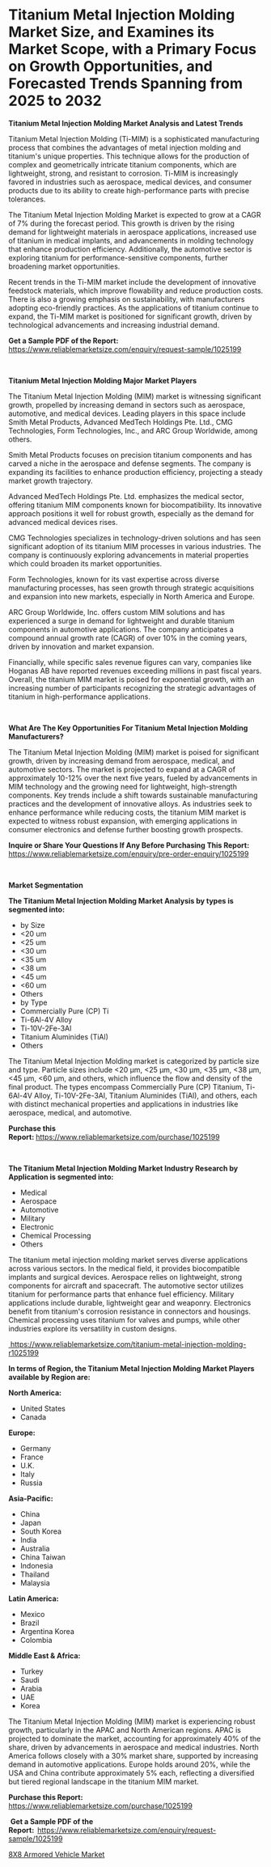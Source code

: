 <p><h1>Titanium Metal Injection Molding Market Size, and Examines its Market Scope, with a Primary Focus on Growth Opportunities, and Forecasted Trends Spanning from 2025 to 2032</h1></p><p><strong>Titanium Metal Injection Molding Market Analysis and Latest Trends</strong></p>
<p><p>Titanium Metal Injection Molding (Ti-MIM) is a sophisticated manufacturing process that combines the advantages of metal injection molding and titanium's unique properties. This technique allows for the production of complex and geometrically intricate titanium components, which are lightweight, strong, and resistant to corrosion. Ti-MIM is increasingly favored in industries such as aerospace, medical devices, and consumer products due to its ability to create high-performance parts with precise tolerances.</p><p>The Titanium Metal Injection Molding Market is expected to grow at a CAGR of 7% during the forecast period. This growth is driven by the rising demand for lightweight materials in aerospace applications, increased use of titanium in medical implants, and advancements in molding technology that enhance production efficiency. Additionally, the automotive sector is exploring titanium for performance-sensitive components, further broadening market opportunities. </p><p>Recent trends in the Ti-MIM market include the development of innovative feedstock materials, which improve flowability and reduce production costs. There is also a growing emphasis on sustainability, with manufacturers adopting eco-friendly practices. As the applications of titanium continue to expand, the Ti-MIM market is positioned for significant growth, driven by technological advancements and increasing industrial demand.</p></p>
<p><strong>Get a Sample PDF of the Report:&nbsp;</strong> <a href="https://www.reliablemarketsize.com/enquiry/request-sample/1025199?utm_campaign=3022&utm_medium=2&utm_source=Github&utm_content=ia&utm_term=06032025&utm_id=titanium-metal-injection-molding">https://www.reliablemarketsize.com/enquiry/request-sample/1025199</a></p>
<p>&nbsp;</p>
<p><strong>Titanium Metal Injection Molding Major Market Players</strong></p>
<p><p>The Titanium Metal Injection Molding (MIM) market is witnessing significant growth, propelled by increasing demand in sectors such as aerospace, automotive, and medical devices. Leading players in this space include Smith Metal Products, Advanced MedTech Holdings Pte. Ltd., CMG Technologies, Form Technologies, Inc., and ARC Group Worldwide, among others.</p><p>Smith Metal Products focuses on precision titanium components and has carved a niche in the aerospace and defense segments. The company is expanding its facilities to enhance production efficiency, projecting a steady market growth trajectory.</p><p>Advanced MedTech Holdings Pte. Ltd. emphasizes the medical sector, offering titanium MIM components known for biocompatibility. Its innovative approach positions it well for robust growth, especially as the demand for advanced medical devices rises. </p><p>CMG Technologies specializes in technology-driven solutions and has seen significant adoption of its titanium MIM processes in various industries. The company is continuously exploring advancements in material properties which could broaden its market opportunities.</p><p>Form Technologies, known for its vast expertise across diverse manufacturing processes, has seen growth through strategic acquisitions and expansion into new markets, especially in North America and Europe. </p><p>ARC Group Worldwide, Inc. offers custom MIM solutions and has experienced a surge in demand for lightweight and durable titanium components in automotive applications. The company anticipates a compound annual growth rate (CAGR) of over 10% in the coming years, driven by innovation and market expansion.</p><p>Financially, while specific sales revenue figures can vary, companies like Hoganas AB have reported revenues exceeding millions in past fiscal years. Overall, the titanium MIM market is poised for exponential growth, with an increasing number of participants recognizing the strategic advantages of titanium in high-performance applications.</p></p>
<p>&nbsp;</p>
<p><strong>What Are The Key Opportunities For Titanium Metal Injection Molding Manufacturers?</strong></p>
<p><p>The Titanium Metal Injection Molding (MIM) market is poised for significant growth, driven by increasing demand from aerospace, medical, and automotive sectors. The market is projected to expand at a CAGR of approximately 10-12% over the next five years, fueled by advancements in MIM technology and the growing need for lightweight, high-strength components. Key trends include a shift towards sustainable manufacturing practices and the development of innovative alloys. As industries seek to enhance performance while reducing costs, the titanium MIM market is expected to witness robust expansion, with emerging applications in consumer electronics and defense further boosting growth prospects.</p></p>
<p><strong>Inquire or Share Your Questions If Any Before Purchasing This Report:</strong> <a href="https://www.reliablemarketsize.com/enquiry/pre-order-enquiry/1025199?utm_campaign=3022&utm_medium=2&utm_source=Github&utm_content=ia&utm_term=06032025&utm_id=titanium-metal-injection-molding">https://www.reliablemarketsize.com/enquiry/pre-order-enquiry/1025199</a></p>
<p>&nbsp;</p>
<p><strong>Market Segmentation</strong></p>
<p><strong>The Titanium Metal Injection Molding Market Analysis by types is segmented into:</strong></p>
<p><ul><li>by Size</li><li><20 um</li><li><25 um</li><li><30 um</li><li><35 um</li><li><38 um</li><li><45 um</li><li><60 um</li><li>Others</li><li>by Type</li><li>Commercially Pure (CP) Ti</li><li>Ti-6Al-4V Alloy</li><li>Ti-10V-2Fe-3Al</li><li>Titanium Aluminides (TiAl)</li><li>Others</li></ul></p>
<p><p>The Titanium Metal Injection Molding market is categorized by particle size and type. Particle sizes include <20 µm, <25 µm, <30 µm, <35 µm, <38 µm, <45 µm, <60 µm, and others, which influence the flow and density of the final product. The types encompass Commercially Pure (CP) Titanium, Ti-6Al-4V Alloy, Ti-10V-2Fe-3Al, Titanium Aluminides (TiAl), and others, each with distinct mechanical properties and applications in industries like aerospace, medical, and automotive.</p></p>
<p><strong>Purchase this Report:&nbsp;</strong><a href="https://www.reliablemarketsize.com/purchase/1025199?utm_campaign=3022&utm_medium=2&utm_source=Github&utm_content=ia&utm_term=06032025&utm_id=titanium-metal-injection-molding">https://www.reliablemarketsize.com/purchase/1025199</a></p>
<p>&nbsp;</p>
<p><strong>The Titanium Metal Injection Molding Market Industry Research by Application is segmented into:</strong></p>
<p><ul><li>Medical</li><li>Aerospace</li><li>Automotive</li><li>Military</li><li>Electronic</li><li>Chemical Processing</li><li>Others</li></ul></p>
<p><p>The titanium metal injection molding market serves diverse applications across various sectors. In the medical field, it provides biocompatible implants and surgical devices. Aerospace relies on lightweight, strong components for aircraft and spacecraft. The automotive sector utilizes titanium for performance parts that enhance fuel efficiency. Military applications include durable, lightweight gear and weaponry. Electronics benefit from titanium's corrosion resistance in connectors and housings. Chemical processing uses titanium for valves and pumps, while other industries explore its versatility in custom designs.</p></p>
<p><a href="https://www.reliablemarketsize.com/titanium-metal-injection-molding-r1025199?utm_campaign=3022&utm_medium=2&utm_source=Github&utm_content=ia&utm_term=06032025&utm_id=titanium-metal-injection-molding">&nbsp;https://www.reliablemarketsize.com/titanium-metal-injection-molding-r1025199</a></p>
<p><strong>In terms of Region, the Titanium Metal Injection Molding Market Players available by Region are:</strong></p>
<p>
    <p> <strong> North America: </strong>
        <ul>
            <li>United States</li>
            <li>Canada</li>
        </ul>
        </p> 
    <p> <strong> Europe: </strong>
        <ul>
            <li>Germany</li>
            <li>France</li>
            <li>U.K.</li>
            <li>Italy</li>
            <li>Russia</li>
        </ul>
        </p> 
    <p> <strong> Asia-Pacific: </strong>
        <ul>
            <li>China</li>
            <li>Japan</li>
            <li>South Korea</li>
            <li>India</li>
            <li>Australia</li>
            <li>China Taiwan</li>
            <li>Indonesia</li>
            <li>Thailand</li>
            <li>Malaysia</li>
        </ul>
        </p> 
    <p> <strong> Latin America: </strong>
        <ul>
            <li>Mexico</li>
            <li>Brazil</li>
            <li>Argentina Korea</li>
            <li>Colombia</li>
        </ul>
        </p> 
    <p> <strong> Middle East & Africa: </strong>
        <ul>
            <li>Turkey</li>
            <li>Saudi</li>
            <li>Arabia</li>
            <li>UAE</li>
            <li>Korea</li>
        </ul>
    </p>
    </p>
<p><p>The Titanium Metal Injection Molding (MIM) market is experiencing robust growth, particularly in the APAC and North American regions. APAC is projected to dominate the market, accounting for approximately 40% of the share, driven by advancements in aerospace and medical industries. North America follows closely with a 30% market share, supported by increasing demand in automotive applications. Europe holds around 20%, while the USA and China contribute approximately 5% each, reflecting a diversified but tiered regional landscape in the titanium MIM market.</p></p>
<p><strong>Purchase this Report: </strong><a href="https://www.reliablemarketsize.com/purchase/1025199?utm_campaign=3022&utm_medium=2&utm_source=Github&utm_content=ia&utm_term=06032025&utm_id=titanium-metal-injection-molding">https://www.reliablemarketsize.com/purchase/1025199</a></p>
<p>&nbsp;<strong>Get a Sample PDF of the Report:&nbsp;&nbsp;</strong><a href="https://www.reliablemarketsize.com/enquiry/request-sample/1025199?utm_campaign=3022&utm_medium=2&utm_source=Github&utm_content=ia&utm_term=06032025&utm_id=titanium-metal-injection-molding">https://www.reliablemarketsize.com/enquiry/request-sample/1025199</a></p>
<p><strong></strong></p>
<p><p><a href="https://github.com/organophelia8282/Market-Research-Report-List-1/blob/main/8x8-armored-vehicle-market.md?utm_campaign=3022&utm_medium=2&utm_source=Github&utm_content=ia&utm_term=06032025&utm_id=titanium-metal-injection-molding">8X8 Armored Vehicle Market</a></p></p>